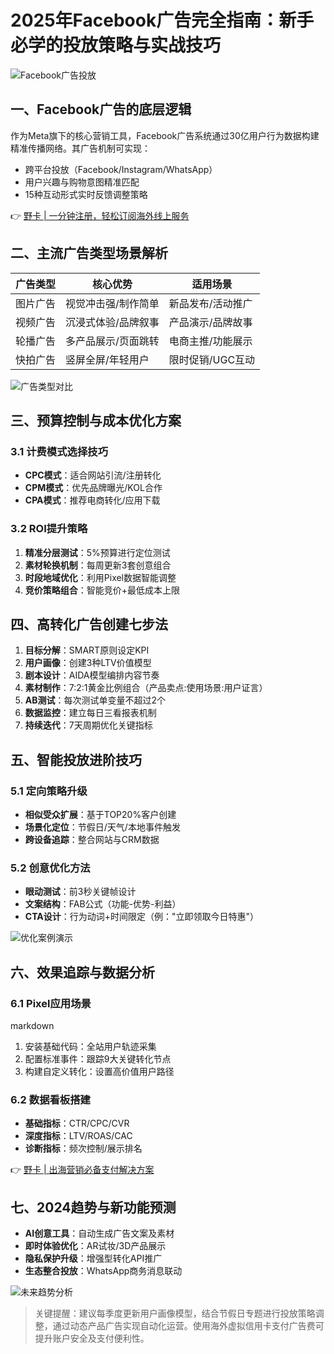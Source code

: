 # 2025年Facebook广告完全指南：新手必学的投放策略与实战技巧

![Facebook广告投放](https://bbtdd.com/wp-content/uploads/img/3097193536.webp)

## 一、Facebook广告的底层逻辑
作为Meta旗下的核心营销工具，Facebook广告系统通过30亿用户行为数据构建精准传播网络。其广告机制可实现：
- 跨平台投放（Facebook/Instagram/WhatsApp）
- 用户兴趣与购物意图精准匹配
- 15种互动形式实时反馈调整策略

👉 [野卡 | 一分钟注册，轻松订阅海外线上服务](https://bbtdd.com/yeka)

## 二、主流广告类型场景解析
| 广告类型 | 核心优势 | 适用场景 |
|---------|---------|---------|
| 图片广告 | 视觉冲击强/制作简单 | 新品发布/活动推广 |
| 视频广告 | 沉浸式体验/品牌叙事 | 产品演示/品牌故事 |
| 轮播广告 | 多产品展示/页面跳转 | 电商主推/功能展示 |
| 快拍广告 | 竖屏全屏/年轻用户 | 限时促销/UGC互动 |

![广告类型对比](https://bbtdd.com/wp-content/uploads/img/698590592904.webp)

## 三、预算控制与成本优化方案
### 3.1 计费模式选择技巧
- **CPC模式**：适合网站引流/注册转化
- **CPM模式**：优先品牌曝光/KOL合作
- **CPA模式**：推荐电商转化/应用下载

### 3.2 ROI提升策略
1. **精准分层测试**：5%预算进行定位测试
2. **素材轮换机制**：每周更新3套创意组合
3. **时段地域优化**：利用Pixel数据智能调整
4. **竞价策略组合**：智能竞价+最低成本上限

## 四、高转化广告创建七步法
1. **目标分解**：SMART原则设定KPI
2. **用户画像**：创建3种LTV价值模型
3. **剧本设计**：AIDA模型编排内容节奏
4. **素材制作**：7:2:1黄金比例组合（产品卖点:使用场景:用户证言）
5. **AB测试**：每次测试单变量不超过2个
6. **数据监控**：建立每日三看报表机制
7. **持续迭代**：7天周期优化关键指标

## 五、智能投放进阶技巧
### 5.1 定向策略升级
- **相似受众扩展**：基于TOP20%客户创建
- **场景化定位**：节假日/天气/本地事件触发
- **跨设备追踪**：整合网站与CRM数据

### 5.2 创意优化方法
- **眼动测试**：前3秒关键帧设计
- **文案结构**：FAB公式（功能-优势-利益）
- **CTA设计**：行为动词+时间限定（例："立即领取今日特惠"）

![优化案例演示](https://bbtdd.com/wp-content/uploads/img/785098059.webp)

## 六、效果追踪与数据分析
### 6.1 Pixel应用场景
markdown
1. 安装基础代码：全站用户轨迹采集
2. 配置标准事件：跟踪9大关键转化节点
3. 构建自定义转化：设置高价值用户路径


### 6.2 数据看板搭建
- **基础指标**：CTR/CPC/CVR
- **深度指标**：LTV/ROAS/CAC
- **诊断指标**：频次控制/展示排名

👉 [野卡 | 出海营销必备支付解决方案](https://bbtdd.com/yeka)

## 七、2024趋势与新功能预测
- **AI创意工具**：自动生成广告文案及素材
- **即时体验优化**：AR试妆/3D产品展示
- **隐私保护升级**：增强型转化API推广
- **生态整合投放**：WhatsApp商务消息联动

![未来趋势分析](https://bbtdd.com/wp-content/uploads/img/75117061831010.webp)

> 关键提醒：建议每季度更新用户画像模型，结合节假日专题进行投放策略调整，通过动态产品广告实现自动化运营。使用海外虚拟信用卡支付广告费可提升账户安全及支付便利性。